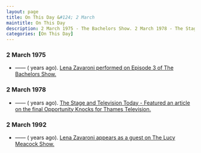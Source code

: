 ```yaml
---
layout: page
title: On This Day &#124; 2 March
maintitle: On This Day
description: 2 March 1975 - The Bachelors Show. 2 March 1978 - The Stage and Television Today. 2 March 1992 - Granada Reports.
categories: [On This Day]
---
```


### 2 March 1975
* —— (<span id="age1"></span> years ago). [Lena Zavaroni performed on Episode 3 of The Bachelors Show.](/bbc%20two/1975/03/02/the-bachelors-show.html)

### 2 March 1978
* —— (<span id="age2"></span> years ago). [The Stage and Television Today - Featured an article on the final Opportunity Knocks for Thames Television.](/the%20stage%20and%20television%20today/1978/03/02/the-stage-and-television-today.html)

### 2 March 1992
* —— (<span id="age3"></span> years ago). [Lena Zavaroni appears as a guest on The Lucy Meacock Show.](/granada%20television/1992/03/02/the-lucy-meacock-show.html)

<!-- Script for calculating number of years ago -->
<script>
var dob = '19750302';
var year = Number(dob.substr(0, 4));
var month = Number(dob.substr(4, 2)) - 1;
var day = Number(dob.substr(6, 2));
var today = new Date();
var age1 = today.getFullYear() - year;
if (today.getMonth() < month || (today.getMonth() == month && today.getDate() < day)) {
  age1--;
}
document.getElementById("age1").innerHTML=age1;

var dob = '19780302';
var year = Number(dob.substr(0, 4));
var month = Number(dob.substr(4, 2)) - 1;
var day = Number(dob.substr(6, 2));
var today = new Date();
var age2 = today.getFullYear() - year;
if (today.getMonth() < month || (today.getMonth() == month && today.getDate() < day)) {
  age2--;
}
document.getElementById("age2").innerHTML=age2;

var dob = '19920302';
var year = Number(dob.substr(0, 4));
var month = Number(dob.substr(4, 2)) - 1;
var day = Number(dob.substr(6, 2));
var today = new Date();
var age3 = today.getFullYear() - year;
if (today.getMonth() < month || (today.getMonth() == month && today.getDate() < day)) {
  age3--;
}
document.getElementById("age3").innerHTML=age3;
</script>

